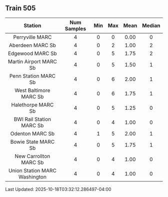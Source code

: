 ## Train 505

| Station | Num Samples | Min | Max | Mean | Median |
| :-----: | :---------: | :-: | :-: | :--: | :----: |
| Perryville MARC | 4 | 0 | 0 | 0.00 | 0 |
| Aberdeen MARC Sb | 4 | 0 | 2 | 1.00 | 2 |
| Edgewood MARC Sb | 4 | 0 | 5 | 1.75 | 2 |
| Martin Airport MARC Sb | 4 | 0 | 5 | 1.50 | 1 |
| Penn Station MARC Sb | 4 | 0 | 6 | 2.00 | 1 |
| West Baltimore MARC Sb | 4 | 0 | 6 | 1.75 | 1 |
| Halethorpe MARC Sb | 4 | 0 | 5 | 1.25 | 0 |
| BWI Rail Station MARC Sb | 4 | 0 | 4 | 1.00 | 0 |
| Odenton MARC Sb | 4 | 1 | 5 | 2.00 | 1 |
| Bowie State MARC Sb | 4 | 0 | 5 | 1.75 | 1 |
| New Carrollton MARC Sb | 4 | 0 | 4 | 1.00 | 0 |
| Union Station MARC Washington | 4 | 0 | 4 | 1.00 | 0 |


Last Updated: 2025-10-18T03:32:12.286497-04:00